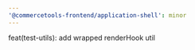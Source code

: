 ```yaml
---
'@commercetools-frontend/application-shell': minor
---
```


feat(test-utils): add wrapped renderHook util
